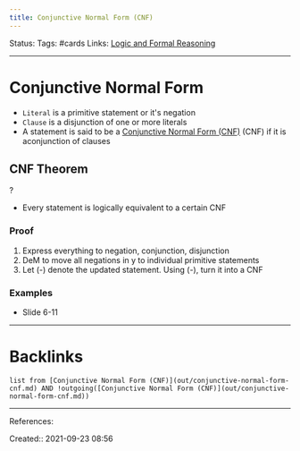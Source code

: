 ```yaml
---
title: Conjunctive Normal Form (CNF)
---
```

Status: 
Tags: #cards
Links: [Logic and Formal Reasoning](out/logic-and-formal-reasoning.md)
___
# Conjunctive Normal Form
- `Literal` is a primitive statement or it's negation
- `Clause` is a disjunction of one or more literals
- A statement is said to be a [Conjunctive Normal Form (CNF)](out/conjunctive-normal-form-cnf.md) (CNF) if it is aconjunction of clauses

## CNF Theorem
?
- Every statement is logically equivalent to a certain CNF
### Proof
 1. Express everything to negation, conjunction, disjunction
 2. DeM to move all negations in y to individual primitive statements
 3. Let (-) denote the updated statement. Using (-), turn it into a CNF
 ### Examples
 - Slide 6-11

___
# Backlinks
```dataview
list from [Conjunctive Normal Form (CNF)](out/conjunctive-normal-form-cnf.md) AND !outgoing([Conjunctive Normal Form (CNF)](out/conjunctive-normal-form-cnf.md))
```
___
References:

Created:: 2021-09-23 08:56